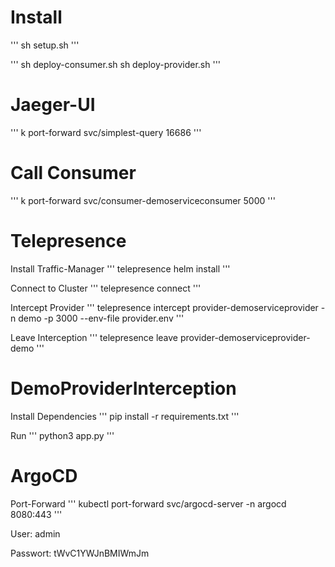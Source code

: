 # Install

'''
sh setup.sh
'''

'''
sh deploy-consumer.sh
sh deploy-provider.sh
'''

# Jaeger-UI

'''
k port-forward svc/simplest-query 16686
'''

# Call Consumer

'''
k port-forward svc/consumer-demoserviceconsumer 5000
'''

# Telepresence

Install Traffic-Manager
'''
telepresence helm install 
'''

Connect to Cluster
'''
telepresence connect
'''

Intercept Provider
'''
telepresence intercept provider-demoserviceprovider -n demo -p 3000 --env-file provider.env
'''

Leave Interception
'''
telepresence leave provider-demoserviceprovider-demo
'''

# DemoProviderInterception

Install Dependencies
'''
pip install -r requirements.txt
'''

Run
'''
python3 app.py
'''

# ArgoCD

Port-Forward
'''
kubectl port-forward svc/argocd-server -n argocd 8080:443
'''

User:
admin

Passwort:
tWvC1YWJnBMIWmJm